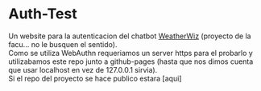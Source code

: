 # Auth-Test

Un website para la autenticacion del chatbot [WeatherWiz](https://t.me/t_weather_wiz_bot) (proyecto de la facu... no le busquen el sentido).  
Como se utiliza WebAuthn requeriamos un server https para el probarlo y utilizabamos este repo junto a github-pages
(hasta que nos dimos cuenta que usar localhost en vez de 127.0.0.1 sirvia).  
Si el repo del proyecto se hace publico estara [aqui]
